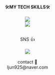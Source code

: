 <!-- <div align="center">
<img src="https://capsule-render.vercel.app/api?type=waving&color=0:DAA520, 100:654ea3&height=230&section=header&text=Junyoung's&fontSize=30&fontColor=ffdde1&fontAlignY=30&descAlign=65&descSize=50&section=header&desc=github&descSize=50&descAlignY=30">
</div>
--> 
<p align="center">
 🛠️<b>MY TECH SKILLS</b>🛠️
 <br><br>
  <a href="https://skillicons.dev">
    <img src="https://skillicons.dev/icons?i=html,css,js,vscode,firebase" /> <br>
    <img src="https://skillicons.dev/icons?i=react,nodejs,github,sass" />
  </a>
</p>
 
 <br>
<div align="center">
  SNS 👍<br><br>
<a href="https://www.instagram.com/feb.25jy/" target="_blank"><img src="https://skillicons.dev/icons?i=instagram" /></a>
<br><br>
contact 📧<br>
ljun925@naver.com
<br>
</div>
<br>

<div align=center>
<!-- 
![moko0428's github stats](https://github-readme-stats.vercel.app/api?username=moko0428&show_icons=true)
<div align="center">
<img src="https://capsule-render.vercel.app/api?type=waving&color=0:DAA520, 100:654ea3&height=170&section=footer">
</div>
-->
